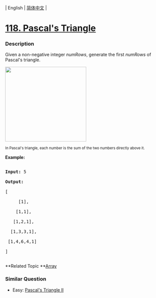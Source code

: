 | English | [简体中文](README.md) |

# [118. Pascal's Triangle](https://leetcode-cn.com/problems/pascals-triangle)
 ### Description
<p>Given a non-negative integer&nbsp;<em>numRows</em>, generate the first <em>numRows</em> of Pascal&#39;s triangle.</p>

<p><img alt="" src="https://upload.wikimedia.org/wikipedia/commons/0/0d/PascalTriangleAnimated2.gif" style="height:240px; width:260px" /><br />
<small>In Pascal&#39;s triangle, each number is the sum of the two numbers directly above it.</small></p>

<p><strong>Example:</strong></p>

<pre>
<strong>Input:</strong> 5
<strong>Output:</strong>
[
     [1],
    [1,1],
   [1,2,1],
  [1,3,3,1],
 [1,4,6,4,1]
]
</pre>

**Related Topic	**[Array](https://leetcode-cn.com/tag/array) 

### Similar Question
 - Easy:	[Pascal's Triangle II](https://leetcode-cn.com/problems/pascals-triangle-ii) 
